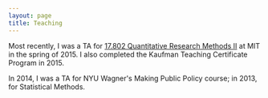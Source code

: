 ```yaml
---
layout: page
title: Teaching
---
```


Most recently, I was a TA for [17.802 Quantitative Research Methods
II](https://stellar.mit.edu/S/course/17/sp15/17.802/index.html) at MIT 
in the spring of 2015. I also completed the Kaufman Teaching 
Certificate Program in 2015.

In 2014, I was a TA for NYU Wagner's Making Public Policy course; in 
2013, for Statistical Methods.
